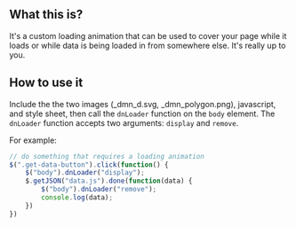 ## What this is?

It's a custom loading animation that can be used to cover your page while it loads or while data is being loaded in from somewhere else. It's really up to you.

## How to use it

Include the the two images (_dmn_d.svg, _dmn_polygon.png), javascript, and style sheet, then call the `dnLoader` function on the `body` element. The `dnLoader` function accepts two arguments: `display` and `remove`.

For example:

```javascript
// do something that requires a loading animation
$(".get-data-button").click(function() {
    $("body").dnLoader("display");
    $.getJSON("data.js").done(function(data) {
        $("body").dnLoader("remove");
        console.log(data);
    })
})
```
